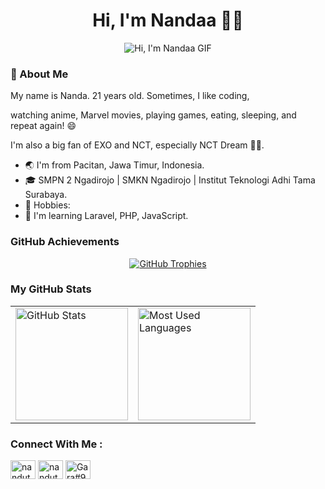 <div align="center">
  <h1>Hi, I'm Nandaa 👋🏻</h1>
</div>
<div align="center">
  <img src="https://i.pinimg.com/originals/e4/ba/41/e4ba415866d0fd99f26a9cff6bafdc64.gif" alt="Hi, I'm Nandaa GIF">
</div>

### 🐣 About Me
<div>
  <p>My name is Nanda. 21 years old. Sometimes, I like coding,</p>
  <p>watching anime, Marvel movies, playing games, eating, sleeping, and repeat again! 😄</p>
  <p>I'm also a big fan of EXO and NCT, especially NCT Dream 🐰💚.</p>
</div>

- 🌏 I'm from Pacitan, Jawa Timur, Indonesia.  
- 🎓 SMPN 2 Ngadirojo | SMKN Ngadirojo | Institut Teknologi Adhi Tama Surabaya.  
- 🌟 Hobbies:  
- 🧠 I'm learning Laravel, PHP, JavaScript.

### GitHub Achievements
<div align="center">
  <a href="https://github.com/ryo-ma/github-profile-trophy">
    <img src="https://github-profile-trophy.vercel.app/?username=NandaAulya&theme=darkhub&no-bg=true&margin-w=15" alt="GitHub Trophies" />
  </a>
</div>

### My GitHub Stats
<div align="center">
  <table>
    <tr>
      <td>
        <img height="180em" src="https://github-readme-stats.vercel.app/api?username=NandaAulya&show_icons=true&hide_border=true&theme=tokyonight" alt="GitHub Stats" />
      </td>
      <td>
        <img height="180em" src="https://github-readme-stats.vercel.app/api/top-langs/?username=NandaAulya&layout=compact&langs_count=8&theme=tokyonight&hide_border=true" alt="Most Used Languages" />
      </td>
    </tr>
  </table>
</div>

### Connect With Me :
<a href="https://x.com/suukaamachaa" target="blank"><img align="center" src="https://raw.githubusercontent.com/rahuldkjain/github-profile-readme-generator/master/src/images/icons/Social/twitter.svg" alt="nandut" height="30" width="40" /></a>
<a href="https://www.instagram.com/a.nandaulya" target="blank"><img align="center" src="https://raw.githubusercontent.com/rahuldkjain/github-profile-readme-generator/master/src/images/icons/Social/instagram.svg" alt="nandut" height="30" width="40" /></a>
<a href="https://discord.com/channels/@me" target="blank"><img align="center" src="https://raw.githubusercontent.com/rahuldkjain/github-profile-readme-generator/master/src/images/icons/Social/discord.svg" alt="Gara#9351" height="30" width="40" /></a>
</p>
